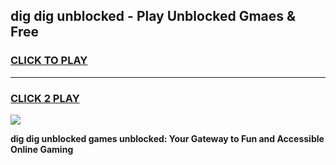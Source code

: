 
## dig dig unblocked - Play Unblocked Gmaes & Free
<h3>
<a href="https://news.freeplayer.one?title=dig_dig_unblocked&ref=16F">CLICK TO PLAY</a></h3>
<hr>

<h3>
<a href="https://news.freeplayer.one?title=dig_dig_unblocked&ref=16F">CLICK 2 PLAY</a>
  
</h3>

<a href="https://news.freeplayer.one?title=dig_dig_unblocked&ref=16F/"><img src="https://clearcache.store/games.png"></a>


**dig dig unblocked games unblocked: Your Gateway to Fun and Accessible Online Gaming**
